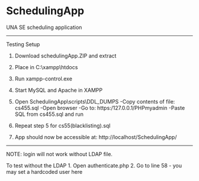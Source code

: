 # SchedulingApp
UNA SE scheduling application
                                                                  
-------------------------------------------------------------------------------
Testing Setup

1.	Download schedulingApp.ZIP and extract

2.	Place in C:\xampp\htdocs

3.	Run xampp-control.exe

4.	Start MySQL and Apache in XAMPP

5.	Open SchedulingApp\scripts\DDL_DUMPS
      -Copy contents of file: cs455.sql
      -Open browser
        -Go to: https:/127.0.0.1/PHPmyadmin
        -Paste SQL from cs455.sql and run

6.	Repeat step 5 for cs55(blacklisting).sql

7.	App should now be accessible at: http://localhost/SchedulingApp/

-------------------------------------------------------------------------------
NOTE: login will not work without LDAP file. 

To test without the LDAP 
	  1. Open authenticate.php
    2. Go to line 58 - you may set a hardcoded user here
